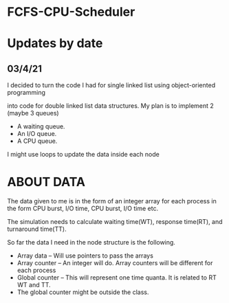 # FCFS-CPU-Scheduler
<h1>Updates by date</h1> 

<h2>03/4/21</h2>
<p>I decided to turn the code I had for single linked list using object-oriented programming</p> 
<p>into code for double linked list data structures. My plan is to implement 2 (maybe 3 queues)</p>
<ul>
	<li>A waiting queue.</li>
	<li>An I/O queue.</li>
	<li>A CPU queue.</li>
</ul>
<p>I might use loops to update the data inside each node</p>
<h1>ABOUT DATA</h1>
<p>The data given to me is in the form of an integer array for each process in the form CPU burst, I/O time, CPU burst, I/O time etc.</p> 
<p>The simulation needs to calculate waiting time(WT), response time(RT), and turnaround time(TT).</p>
<p>So far the data I need in the node structure is the following.</p>
<ul>
	<li>Array data – Will use pointers to pass the arrays</li>
	<li>Array counter – An integer will do. Array counters will be different for each process</li>
	<li>Global counter – This will represent one time quanta. It is related to RT WT and TT.</li>
	<li>The global counter might be outside the class.</li>
</ul>
